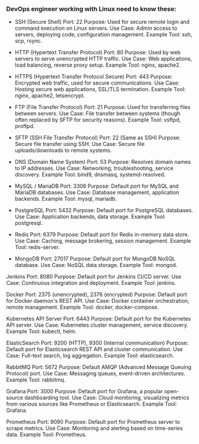 ### DevOps engineer working with Linux need to know these:

- SSH (Secure Shell)
Port: 22
Purpose: Used for secure remote login and command execution on Linux servers.
Use Case: Admin access to servers, deploying code, configuration management.
Example Tool: ssh, scp, rsync.

- HTTP (Hypertext Transfer Protocol)
Port: 80
Purpose: Used by web servers to serve unencrypted HTTP traffic.
Use Case: Web applications, load balancing, reverse proxy setup.
Example Tool: nginx, apache2.

- HTTPS (Hypertext Transfer Protocol Secure)
Port: 443
Purpose: Encrypted web traffic, used for secure communications.
Use Case: Hosting secure web applications, SSL/TLS termination.
Example Tool: nginx, apache2, letsencrypt.

- FTP (File Transfer Protocol)
Port: 21
Purpose: Used for transferring files between servers.
Use Case: File transfer between systems (though often replaced by SFTP for security reasons).
Example Tool: vsftpd, proftpd.

- SFTP (SSH File Transfer Protocol)
Port: 22 (Same as SSH)
Purpose: Secure file transfer using SSH.
Use Case: Secure file uploads/downloads to remote systems.

- DNS (Domain Name System)
Port: 53
Purpose: Resolves domain names to IP addresses.
Use Case: Networking, troubleshooting, service discovery.
Example Tool: bind9, dnsmasq, systemd-resolved.

- MySQL / MariaDB
Port: 3306
Purpose: Default port for MySQL and MariaDB databases.
Use Case: Database management, application backends.
Example Tool: mysql, mariadb.

- PostgreSQL
Port: 5432
Purpose: Default port for PostgreSQL databases.
Use Case: Application backends, data storage.
Example Tool: postgresql.

- Redis
Port: 6379
Purpose: Default port for Redis in-memory data store.
Use Case: Caching, message brokering, session management.
Example Tool: redis-server.

- MongoDB
Port: 27017
Purpose: Default port for MongoDB NoSQL database.
Use Case: NoSQL data storage.
Example Tool: mongod.

Jenkins
Port: 8080
Purpose: Default port for Jenkins CI/CD server.
Use Case: Continuous integration and deployment.
Example Tool: jenkins.

Docker
Port: 2375 (unencrypted), 2376 (encrypted)
Purpose: Default port for Docker daemon's REST API.
Use Case: Docker container orchestration, remote management.
Example Tool: docker, docker-compose.

Kubernetes API Server
Port: 6443
Purpose: Default port for the Kubernetes API server.
Use Case: Kubernetes cluster management, service discovery.
Example Tool: kubectl, helm.

ElasticSearch
Port: 9200 (HTTP), 9300 (Internal communication)
Purpose: Default port for Elasticsearch REST API and cluster communication.
Use Case: Full-text search, log aggregation.
Example Tool: elasticsearch.

RabbitMQ
Port: 5672
Purpose: Default AMQP (Advanced Message Queuing Protocol) port.
Use Case: Messaging queues, event-driven architectures.
Example Tool: rabbitmq.

Grafana
Port: 3000
Purpose: Default port for Grafana, a popular open-source dashboarding tool.
Use Case: Cloud monitoring, visualizing metrics from various sources like Prometheus or Elasticsearch.
Example Tool: Grafana.

Prometheus
Port: 9090
Purpose: Default port for Prometheus server to scrape metrics.
Use Case: Monitoring and alerting based on time-series data.
Example Tool: Prometheus.
